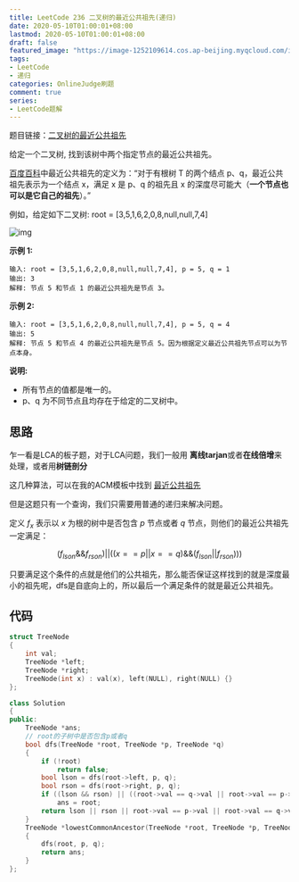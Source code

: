 ```yaml
---
title: LeetCode 236 二叉树的最近公共祖先(递归)
date: 2020-05-10T01:00:01+08:00
lastmod: 2020-05-10T01:00:01+08:00
draft: false
featured_image: "https://image-1252109614.cos.ap-beijing.myqcloud.com/img/20210508221015.png"
tags:
- LeetCode
- 递归
categories: OnlineJudge刷题
comment: true
series:
- LeetCode题解
---
```


题目链接：[二叉树的最近公共祖先](https://leetcode-cn.com/problems/lowest-common-ancestor-of-a-binary-tree/)

给定一个二叉树, 找到该树中两个指定节点的最近公共祖先。

[百度百科](https://baike.baidu.com/item/最近公共祖先/8918834?fr=aladdin)中最近公共祖先的定义为：“对于有根树 T 的两个结点 p、q，最近公共祖先表示为一个结点 x，满足 x 是 p、q 的祖先且 x 的深度尽可能大（**一个节点也可以是它自己的祖先**）。”

例如，给定如下二叉树: root = [3,5,1,6,2,0,8,null,null,7,4]

![img](二叉树的最近公共祖先.assets/binarytree.png)

 

**示例 1:**

```
输入: root = [3,5,1,6,2,0,8,null,null,7,4], p = 5, q = 1
输出: 3
解释: 节点 5 和节点 1 的最近公共祖先是节点 3。
```

**示例 2:**

```
输入: root = [3,5,1,6,2,0,8,null,null,7,4], p = 5, q = 4
输出: 5
解释: 节点 5 和节点 4 的最近公共祖先是节点 5。因为根据定义最近公共祖先节点可以为节点本身。
```

 

**说明:**

- 所有节点的值都是唯一的。
- p、q 为不同节点且均存在于给定的二叉树中。

## 思路

乍一看是LCA的板子题，对于LCA问题，我们一般用 **离线tarjan**或者**在线倍增**来处理，或者用**树链剖分**

这几种算法，可以在我的ACM模板中找到 [最近公共祖先]([https://book.riba2534.cn/%E5%9B%BE%E8%AE%BA/%E6%9C%80%E8%BF%91%E5%85%AC%E5%85%B1%E7%A5%96%E5%85%88.html](https://book.riba2534.cn/图论/最近公共祖先.html)) 

但是这题只有一个查询，我们只需要用普通的递归来解决问题。

定义 $f_x$ 表示以 $x$ 为根的树中是否包含 $p$ 节点或者 $q$ 节点，则他们的最近公共祖先一定满足：

$$(f_{lson}\&\&f_{rson})||((x==p||x==q)\&\&({f_{lson}||f_{rson}})))$$

只要满足这个条件的点就是他们的公共祖先，那么能否保证这样找到的就是深度最小的祖先呢，dfs是自底向上的，所以最后一个满足条件的就是最近公共祖先。

## 代码

```cpp
struct TreeNode
{
    int val;
    TreeNode *left;
    TreeNode *right;
    TreeNode(int x) : val(x), left(NULL), right(NULL) {}
};

class Solution
{
public:
    TreeNode *ans;
    // root的子树中是否包含p或者q
    bool dfs(TreeNode *root, TreeNode *p, TreeNode *q)
    {
        if (!root)
            return false;
        bool lson = dfs(root->left, p, q);
        bool rson = dfs(root->right, p, q);
        if ((lson && rson) || ((root->val == q->val || root->val == p->val) && (lson || rson)))
            ans = root;
        return lson || rson || root->val == p->val || root->val == q->val;
    }
    TreeNode *lowestCommonAncestor(TreeNode *root, TreeNode *p, TreeNode *q)
    {
        dfs(root, p, q);
        return ans;
    }
};
```
